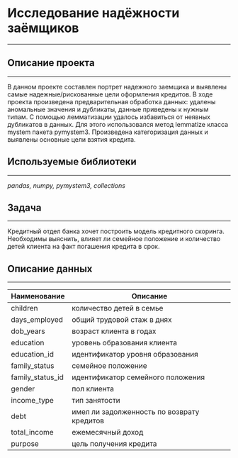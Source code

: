# Исследование надёжности заёмщиков
___

## Описание проекта
___
В данном проекте составлен портрет надежного заемщика и выявлены самые надежные/рискованные цели оформления кредитов. В ходе проекта произведена предварительная обработка данных: удалены аномальные значения и дубликаты, данные приведены к нужным типам. C помощью лемматизации удалось избавиться от неявных дубликатов в данных. Для этого использовался метод lemmatize класса mystem пакета pymystem3. Произведена категоризация данных и выявлены основные цели взятия кредита.

## Используемые библиотеки
___
*pandas, numpy, pymystem3, collections*

## Задача
___
Кредитный отдел банка хочет построить модель кредитного скоринга. Необходимы выяснить, влияет ли семейное положение и количество детей клиента на факт погашения кредита в срок.

## Описание данных
___
Наименование|Описание
--|--
children   |  количество детей в семье
days_employed |  общий трудовой стаж в днях
dob_years |  возраст клиента в годах
education |  уровень образования клиента
education_id |  идентификатор уровня образования
family_status |  семейное положение
family_status_id |  идентификатор семейного положения
gender |  пол клиента
income_type|  тип занятости
debt |  имел ли задолженность по возврату кредитов
total_income |  ежемесячный доход
purpose   |  цель получения кредита
